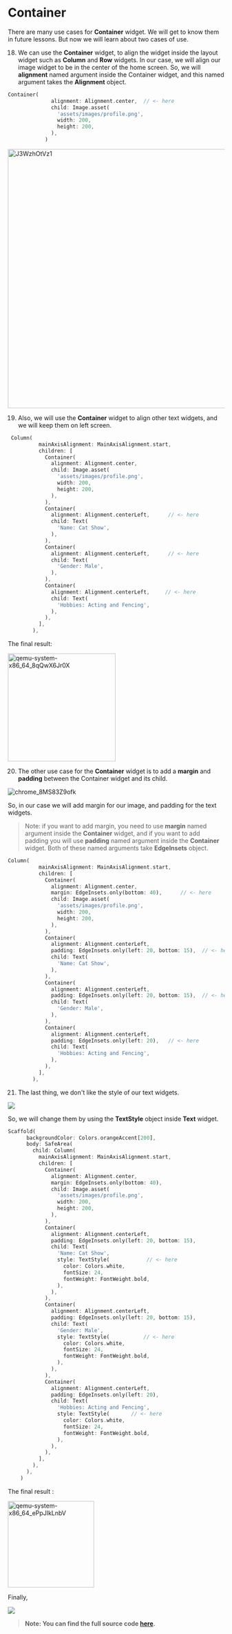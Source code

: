 # **Container**

There are many use cases for **Container** widget. We will get to know them in future lessons. But now we will learn about two cases of use.



18. We can use the **Container** widget, to align the widget inside the layout widget such as **Column** and **Row** widgets. In our case, we will align our image widget to be in the center of the home screen. So, we will **alignment** named argument inside the Container widget, and this named argument takes the **Alignment** object.

```dart
Container(
              alignment: Alignment.center,  // <- here
              child: Image.asset(
                'assets/images/profile.png',
                width: 200,
                height: 200,
              ),
            )
```



<img src="https://user-images.githubusercontent.com/24327781/119666042-9b4e3680-bdfa-11eb-95f1-1d6ed3b60f51.gif" alt="J3WzhOtVz1" width="600" />





19. Also, we will use the **Container** widget to align other text widgets, and we will keep them on left screen.



```dart
 Column(
          mainAxisAlignment: MainAxisAlignment.start,
          children: [
            Container(
              alignment: Alignment.center,
              child: Image.asset(
                'assets/images/profile.png',
                width: 200,
                height: 200,
              ),
            ),
            Container(
              alignment: Alignment.centerLeft,      // <- here
              child: Text(
                'Name: Cat Show',
              ),
            ),
            Container(
              alignment: Alignment.centerLeft,      // <- here
              child: Text(
                'Gender: Male',
              ),
            ),
            Container(
              alignment: Alignment.centerLeft,     // <- here
              child: Text(
                'Hobbies: Acting and Fencing',
              ),
            ),
          ],
        ),
```





The final result:



<img src="https://user-images.githubusercontent.com/24327781/119666521-10217080-bdfb-11eb-87aa-9e037fff762d.png" alt="qemu-system-x86_64_8qQwX6Jr0X" width="250" />







20. The other use case for the **Container** widget is to add a **margin** and **padding** between the Container widget and its child.



![chrome_8MS83Z9ofk](https://user-images.githubusercontent.com/24327781/119667023-86be6e00-bdfb-11eb-96e0-43c32f132a7e.png)



So, in our case we will add margin for our image, and padding for the text widgets.

> Note: if you want to add margin, you need to use **margin** named argument inside the **Container** widget, and if you want to add padding you will use **padding** named argument inside the **Container** widget. Both of these named arguments take **EdgeInsets** object.



```dart
Column(
          mainAxisAlignment: MainAxisAlignment.start,
          children: [
            Container(
              alignment: Alignment.center,
              margin: EdgeInsets.only(bottom: 40),      // <- here
              child: Image.asset(
                'assets/images/profile.png',
                width: 200,
                height: 200,
              ),
            ),
            Container(
              alignment: Alignment.centerLeft,
              padding: EdgeInsets.only(left: 20, bottom: 15),  // <- here
              child: Text(
                'Name: Cat Show',
              ),
            ),
            Container(
              alignment: Alignment.centerLeft,
              padding: EdgeInsets.only(left: 20, bottom: 15),  // <- here
              child: Text(
                'Gender: Male',
              ),
            ),
            Container(
              alignment: Alignment.centerLeft,
              padding: EdgeInsets.only(left: 20),   // <- here
              child: Text(
                'Hobbies: Acting and Fencing',
              ),
            ),
          ],
        ),
```





21. The last thing, we don't like the style of our text widgets. 

    

<img src="https://media.giphy.com/media/67SXeoc8RLwvqCwn2F/giphy.gif">



So, we will change them by using the **TextStyle** object inside **Text** widget. 



```dart
Scaffold(
      backgroundColor: Colors.orangeAccent[200],
      body: SafeArea(
        child: Column(
          mainAxisAlignment: MainAxisAlignment.start,
          children: [
            Container(
              alignment: Alignment.center,
              margin: EdgeInsets.only(bottom: 40),
              child: Image.asset(
                'assets/images/profile.png',
                width: 200,
                height: 200,
              ),
            ),
            Container(
              alignment: Alignment.centerLeft,
              padding: EdgeInsets.only(left: 20, bottom: 15),
              child: Text(
                'Name: Cat Show',
                style: TextStyle(            // <- here
                  color: Colors.white,
                  fontSize: 24,
                  fontWeight: FontWeight.bold,
                ),
              ),
            ),
            Container(
              alignment: Alignment.centerLeft,
              padding: EdgeInsets.only(left: 20, bottom: 15),
              child: Text(
                'Gender: Male',
                style: TextStyle(           // <- here
                  color: Colors.white,
                  fontSize: 24,
                  fontWeight: FontWeight.bold,
                ),
              ),
            ),
            Container(
              alignment: Alignment.centerLeft,
              padding: EdgeInsets.only(left: 20),
              child: Text(
                'Hobbies: Acting and Fencing',
                style: TextStyle(       // <- here
                  color: Colors.white,
                  fontSize: 24,
                  fontWeight: FontWeight.bold,
                ),
              ),
            ),
          ],
        ),
      ),
    )
```





The final result  :



<img src="https://user-images.githubusercontent.com/24327781/119668114-7f4b9480-bdfc-11eb-92d5-46a9eb56bc0c.png" alt="qemu-system-x86_64_ePpJIkLnbV" width="200" />





Finally, 

<img src="https://media.giphy.com/media/XbxZ41fWLeRECPsGIJ/giphy.gif">



> **Note: You can find the full source code [here](https://github.com/Northwest-content/flutter_profile_page_app).**







